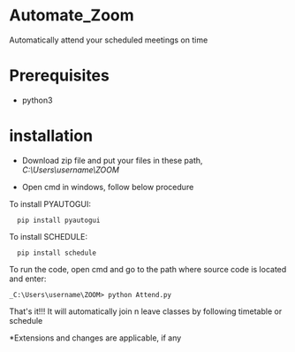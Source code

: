 # Automate_Zoom
Automatically attend your scheduled meetings on time

# Prerequisites
* python3

# installation
* Download zip file and put your files in these path,
    _C:\Users\username\ZOOM_
    
* Open cmd in windows, follow below procedure

To install PYAUTOGUI:

      pip install pyautogui

To install SCHEDULE:

      pip install schedule
      
To run the code, open cmd and go to the path where source code is located and enter:

    _C:\Users\username\ZOOM> python Attend.py
    
That's it!!!
It will automatically join n leave classes by following timetable or schedule

*Extensions and changes are applicable, if any
